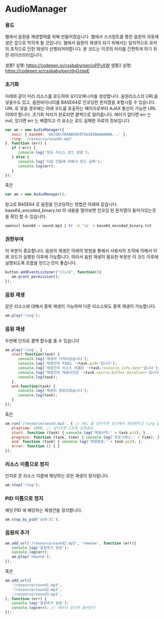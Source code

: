 # AudioManager

### 용도
웹에서 음원을 재생할때를 위해 만들어졌습니다.
웹에서 스크립트를 통한 음원의 자동재생은 앞으로 막히게 될 것입니다.
웹에서 음원이 재생이 되기 위해서는 일차적으로 유저의 조작으로 인한 재생이 선행되어야합니다.
본 코드는 이것의 처리를 간편하게 하기 위한 라이브러리입니다.

샘플1 실행: https://codepen.io/cssbaby/pen/oPPvXW 
샘플2 실행: https://codepen.io/cssbaby/pen/dyGzgpE


### 초기화
아래와 같이 미리 리소스를 로드하여 오디오매니저를 생성합니다.
음원리소스의 URL을 넣을수도 있고, 음원바이너리를 BASE64로 인코딩한 문자열을 포함시킬 수 있습니다.
URL 로 넣을 경우에는 아래 코드를 호출하는 페이지로부터 AJAX 통신이 가능한 URL이여야 합니다.
초기화 처리가 완료되면 콜백으로 알려줍니다. 에러가 없다면 err 는 null, 있다면 err 는 배열이고 각 요소는 로드 실패한 자료의 정보입니다.
```js
var am = new AudioManager({
   voic: { base64: 'UklGRiT8AABXQVZFZm10IBAAAAABA...' },
   ring: '/resource/sound2.mp3'
}, function (err) {
   if (!err) {
      console.log('모든 리소스 로드 완료');
   } else {
      console.log('다음 건들에 대해서 로드 실패');
      console.log(err);
   }
});
```
혹은
```js
var am = new AudioManager();
```

참고로 BASE64 로 음원을 인코딩하는 방법은 아래와 같습니다.
base64_encoded_binary.txt 의 내용을 열어보면 인코딩 된 문자열이 들어가있는것을 확인 할 수 있습니다.
```bash
openssl base64 < sound.mp3 | tr -d '\n' > base64_encoded_binary.txt
```

### 권한부여
이 부분이 중요합니다.
음원의 재생은 아래의 방법을 통해서 사용자의 조작에 의해서 아래 코드가 실행된 이후에 가능합니다.
따라서 음원 재생이 필요한 부분은 이 코드 이후에 실행되도록 흐름을 만드는것이 좋습니다.
```js
button.addEventListener("click", function(){
   am.grant_permission();
});
```

### 음원 재생
같은 리소스에 대해서 중복 재생이 가능하며 다른 리소스와도 중복 재생이 가능합니다.
```js
am.play('ring');
```

### 음원 재생
두번째 인자로 콜백 함수를 줄 수 있습니다
```js
am.play('ring', {
   start:function(task) {
      console.log('재생이 시작되었습니다');
      console.log('재생건의 PID는 '+task.pid+'입니다');
      console.log('재생건의 리소스 이름은 '+task.resource_info.key+'입니다');
      console.log('재생건의 재생시간은 '+task.source.buffer.duration+'입니다');
      console.log(task);
   },
   end:function(task) {
      console.log('재생이 종료되었습니다');
      console.log(task);
   }
});
```
혹은
```js
am.run('/resource/sound.mp3', { // URL 을 넣어주면 로드해서 재생해주고 ring 같은 key 를 넣어주면 해당 key에 해당하는 음원을 재생해준다
   playtime: 2000, // 넣어주면 2초후 강제종료
   start: function (task) { console.log('재생시작:' + task.pid); },
   progress: function (task, time) { console.log('프로그레스:' + time); },
   end: function (task) { console.log('재생종료:' + task.pid); },
   error: function () { }
});
```

### 리소스 이름으로 정지
인자로 준 리소스 이름에 해당하는 모든 재생이 정지됩니다.
```js
am.stop('ring');
```

### PID 이름으로 정지
해당 PID 에 해당하는 재생건을 정지합니다.
```js
am.stop_by_pid('snd-31');
```

### 음원의 추가
```js
am.add_url('/resource/sound2.mp3', 'newone', function (err){
   console.log('음원추가 완료');
   console.log(err);
   am.play('newone');
});
```
혹은
```js
am.add_url([
   '/resource/sound1.mp3',
   '/resource/sound2.mp3',
   '/resource/sound3.mp3',
], function (err) {
   console.log('음원추가 완료');
   console.log(err); // 에러가 있다면 들어온다
});
```
